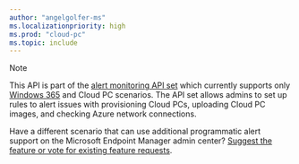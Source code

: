 ```yaml
---
author: "angelgolfer-ms"
ms.localizationpriority: high
ms.prod: "cloud-pc"
ms.topic: include
---
```


<!-- markdownlint-disable MD041-->
> [!Note]
> This API is part of the [alert monitoring API set](/graph/api/resources/devicemanagement-monitoring?view=graph-rest-beta&preserve-view=true) which currently supports only [Windows 365](/windows-365/overview) and Cloud PC scenarios. The API set allows admins to set up rules to alert issues with provisioning Cloud PCs, uploading Cloud PC images, and checking Azure network connections.
>
> Have a different scenario that can use additional programmatic alert support on the Microsoft Endpoint Manager admin center? [Suggest the feature or vote for existing feature requests](https://developer.microsoft.com/en-us/graph/support).